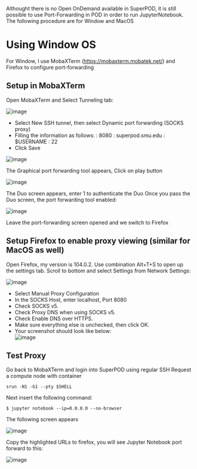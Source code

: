 Althought there is no Open OnDemand available in SuperPOD, it is still possible to use Port-Forwarding in POD in order to run JupyterNotebook.
The following procedure are for Window and MacOS

# Using Window OS
For Window, I use MobaXTerm (https://mobaxterm.mobatek.net/) and Firefox to configure port-forwarding

## Setup in MobaXTerm

Open MobaXTerm and Select Tunneling tab:

![image](https://user-images.githubusercontent.com/43855029/189714886-2e90e9fc-123c-48ac-8c2d-c817441b5a09.png)

- Select New SSH tunnel, then select Dynamic port forwarding (SOCKS proxy)
- Filling the information as follows:
    <Forwarded port>: 8080
    <SSH server>: superpod.smu.edu
    <SSH login>: $USERNAME
    <SSH port>: 22
- Click Save
      
![image](https://user-images.githubusercontent.com/43855029/189715197-37ce44ee-b4f7-4b88-900c-dc9d2442168f.png)

The Graphical port forwarding tool appears, Click on play button
      
![image](https://user-images.githubusercontent.com/43855029/189715476-66ca7a82-87d6-4230-8aca-e508d1db96ae.png)

The Duo screen appears, enter 1 to authenticate the Duo
Once you pass the Duo screen, the port forwarding tool enabled:
      
![image](https://user-images.githubusercontent.com/43855029/189716103-1ac8f8b4-e822-4ed7-a7e8-a6d3e1f9c9c8.png)

Leave the port-forwarding screen opened and we switch to Firefox

## Setup Firefox to enable proxy viewing (similar for MacOS as well)

Open Firefox, my version is 104.0.2.
Use combination Alt+T+S to open up the settings tab. Scroll to bottom and select Settings from Network Settings:
        
![image](https://user-images.githubusercontent.com/43855029/189716620-973851c3-255c-4f21-9af3-ca156f16c980.png)

- Select Manual Proxy Configuration
- In the SOCKS Host, enter localhost, Port 8080
- Check SOCKS v5.
- Check Proxy DNS when using SOCKS v5.
- Check Enable DNS over HTTPS.
- Make sure everything else is unchecked, then click OK.
- Your screenshot should look like below:        
![image](https://user-images.githubusercontent.com/43855029/189716896-4415fb80-9b1f-4287-9ecf-6adc2b1357ef.png)

## Test Proxy
Go back to MobaXTerm and login into SuperPOD using regular SSH 
Request a compute node with container
        
```
srun -N1 -G1 --pty $SHELL
```        

Next insert the following command:
        
```
$ jupyter notebook --ip=0.0.0.0 --no-browser
```

The following screen appears
        
![image](https://user-images.githubusercontent.com/43855029/189718392-0535d2a7-080c-4717-8f69-f25383263416.png)
        
Copy the highlighted URLs to firefox, you will see Jupyter Notebook port forward to this:
        
![image](https://user-images.githubusercontent.com/43855029/189718616-1e34e20e-9553-4b64-818c-fb8e998f62a5.png)
        
        
        
